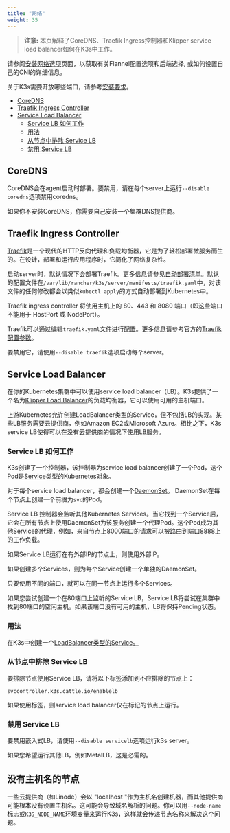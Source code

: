 ```yaml
---
title: "网络"
weight: 35
---
```


>**注意:** 本页解释了CoreDNS、Traefik Ingress控制器和Klipper service load balancer如何在K3s中工作。

请参阅[安装网络选项](/docs/k3s/installation/network-options/_index)页面，以获取有关Flannel配置选项和后端选择, 或如何设置自己的CNI的详细信息。

关于K3s需要开放哪些端口，请参考[安装要求](/docs/k3s/installation/installation-requirements/_index#网络)。

- [CoreDNS](#coredns)
- [Traefik Ingress Controller](#traefik-ingress-controller)
- [Service Load Balancer](#service-load-balancer)
  - [Service LB 如何工作](#service-lb-如何工作)
  - [用法](#用法)
  - [从节点中排除 Service LB](#从节点中排除-service-lb)
  - [禁用 Service LB](#禁用-service-lb)

## CoreDNS

CoreDNS会在agent启动时部署。要禁用，请在每个server上运行`--disable coredns`选项禁用coredns。

如果你不安装CoreDNS，你需要自己安装一个集群DNS提供商。

## Traefik Ingress Controller

[Traefik](https://traefik.io/)是一个现代的HTTP反向代理和负载均衡器，它是为了轻松部署微服务而生的。在设计，部署和运行应用程序时，它简化了网络复杂性。

启动server时，默认情况下会部署Traefik。更多信息请参见[自动部署清单](/docs/k3s/advanced/_index#自动部署清单)。默认的配置文件在`/var/lib/rancher/k3s/server/manifests/traefik.yaml`中，对该文件的任何修改都会以类似`kubectl apply`的方式自动部署到Kubernetes中。

Traefik ingress controller 将使用主机上的 80、443 和 8080 端口（即这些端口不能用于 HostPort 或 NodePort）。

Traefik可以通过编辑`traefik.yaml`文件进行配置。更多信息请参考官方的[Traefik配置参数](https://github.com/helm/charts/tree/master/stable/traefik#configuration)。

要禁用它，请使用`--disable traefik`选项启动每个server。

## Service Load Balancer

在你的Kubernetes集群中可以使用service load balancer（LB）。K3s提供了一个名为[Klipper Load Balancer](https://github.com/rancher/klipper-lb)的负载均衡器，它可以使用可用的主机端口。

上游Kubernetes允许创建LoadBalancer类型的Service，但不包括LB的实现。某些LB服务需要云提供商，例如Amazon EC2或Microsoft Azure。相比之下，K3s service LB使得可以在没有云提供商的情况下使用LB服务。

### Service LB 如何工作

K3s创建了一个控制器，该控制器为service load balancer创建了一个Pod，这个Pod是[Service](https://kubernetes.io/docs/concepts/services-networking/service/)类型的Kubernetes对象。

对于每个service load balancer，都会创建一个[DaemonSet](https://kubernetes.io/docs/concepts/workloads/controllers/daemonset/)。 DaemonSet在每个节点上创建一个前缀为`svc`的Pod。

Service LB 控制器会监听其他Kubernetes Services。当它找到一个Service后，它会在所有节点上使用DaemonSet为该服务创建一个代理Pod。这个Pod成为其他Service的代理，例如，来自节点上8000端口的请求可以被路由到端口8888上的工作负载。

如果Service LB运行在有外部IP的节点上，则使用外部IP。

如果创建多个Services，则为每个Service创建一个单独的DaemonSet。

只要使用不同的端口，就可以在同一节点上运行多个Services。

如果您尝试创建一个在80端口上监听的Service LB，Service LB将尝试在集群中找到80端口的空闲主机。如果该端口没有可用的主机，LB将保持Pending状态。

### 用法

在K3s中创建一个[LoadBalancer类型的Service。](https://kubernetes.io/docs/concepts/services-networking/service/#loadbalancer)

### 从节点中排除 Service LB

要排除节点使用Service LB，请将以下标签添加到不应排除的节点上：

```
svccontroller.k3s.cattle.io/enablelb
```

如果使用标签，则service load balancer仅在标记的节点上运行。

### 禁用 Service LB

要禁用嵌入式LB，请使用`--disable servicelb`选项运行k3s server。

如果您希望运行其他LB，例如MetalLB，这是必需的。

## 没有主机名的节点

一些云提供商（如Linode）会以 "localhost "作为主机名创建机器，而其他提供商可能根本没有设置主机名。这可能会导致域名解析的问题。你可以用`--node-name`标志或`K3S_NODE_NAME`环境变量来运行K3s，这样就会传递节点名称来解决这个问题。
